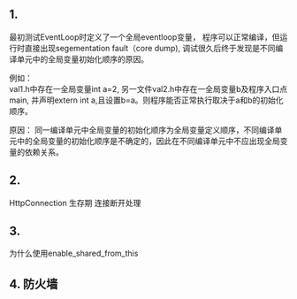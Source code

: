 ## 1.
  最初测试EventLoop时定义了一个全局eventloop变量， 程序可以正常编译，但运行时直接出现segementation fault（core dump), 调试很久后终于发现是不同编译单元中的全局变量初始化顺序的原因。

  例如：  
  val1.h中存在一全局变量int a=2, 另一文件val2.h中存在一全局变量b及程序入口点main, 并声明extern int a,且设置b=a。则程序能否正常执行取决于a和b的初始化顺序。

  原因： 
  同一编译单元中全局变量的初始化顺序为全局变量定义顺序，不同编译单元中的全局变量的初始化顺序是不确定的，因此在不同编译单元中不应出现全局变量的依赖关系。
  
## 2.
  HttpConnection 生存期
  连接断开处理
## 3.
  为什么使用enable_shared_from_this

## 4. 防火墙
  